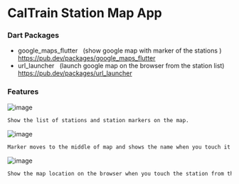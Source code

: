 # CalTrain Station Map App

### Dart Packages
- google_maps_flutter &nbsp;&nbsp;(show google map with  marker of the stations )<br />
    https://pub.dev/packages/google_maps_flutter
- url_launcher &nbsp;&nbsp;(launch google map on the browser from the station list)<br />
    https://pub.dev/packages/url_launcher


### Features
![image](https://drive.google.com/uc?id=1S51NvkIpLRoVzxQ7k-XkLrJILYwquy9-)
```sh
Show the list of stations and station markers on the map.
```
![image](https://drive.google.com/uc?id=1DuSQFPxbf5f1gvze6edesSG8zF8qPpD-)
```sh
Marker moves to the middle of map and shows the name when you touch it on the map.
```
![image](https://drive.google.com/uc?id=152nbhkxC8382vGLlGdeWQlsCgUexBa94)
```sh
Show the map location on the browser when you touch the station from the list. 
```
